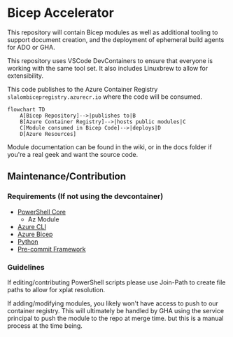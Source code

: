 # Bicep Accelerator

This repository will contain Bicep modules as well as additional tooling to support document creation, and the deployment of ephemeral build agents for ADO or GHA.

This repository uses VSCode DevContainers to ensure that everyone is working with the same tool set. It also includes Linuxbrew to allow for extensibility.

This code publishes to the Azure Container Registry `slalombicepregistry.azurecr.io` where the code will be consumed.

```mermaid
flowchart TD
    A[Bicep Repository]-->|publishes to|B
    B[Azure Container Registry]-->|hosts public modules|C
    C[Module consumed in Bicep Code]-->|deploys|D
    D[Azure Resources]
```

Module documentation can be found in the wiki, or in the docs folder if you're a real geek and want the source code.

## Maintenance/Contribution

### Requirements (If not using the devcontainer)

- [PowerShell Core](https://learn.microsoft.com/en-us/powershell/scripting/install/installing-powershell)
  - Az Module
- [Azure CLI](https://learn.microsoft.com/en-us/cli/azure/install-azure-cli)
- [Azure Bicep](https://learn.microsoft.com/en-us/azure/azure-resource-manager/bicep/install#azure-cli)
- [Python](https://www.python.org/downloads/)
- [Pre-commit Framework](https://pre-commit.com/#install)

### Guidelines

If editing/contributing PowerShell scripts please use Join-Path to create file paths to allow for xplat resolution.

If adding/modifying modules, you likely won't have access to push to our container registry. This will ultimately be handled by GHA using the service principal to push the module to the repo at merge time. but this is a manual process at the time being.
